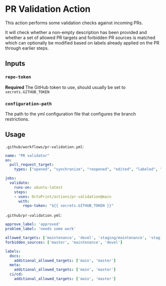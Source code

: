 # PR Validation Action

This action performs some validation checks against incoming PRs.

It will check whether a non-empty description has been provided and
whether a set of allowed PR targets and forbidden PR sources is matched
which can optionally be modified based on labels already applied on
the PR through earlier steps.

## Inputs

### `repo-token`

**Required** The GitHub token to use, should usually be set to `secrets.GITHUB_TOKEN`

### `configuration-path`

The path to the yml configuration file that configures the branch restrictions.

## Usage

`.github/workflows/pr-validation.yml`:

```yaml
name: "PR validator"
on:
  pull_request_target:
    types: ["opened", "synchronize", "reopened", "edited", "labeled", "unlabeled"]

jobs:
  validate:
    runs-on: ubuntu-latest
    steps:
    - uses: OctoPrint/actions/pr-validation@main
      with:
        repo-token: "${{ secrets.GITHUB_TOKEN }}"
```

`.github/pr-validation.yml`:

```yaml
approve_label: 'approved'
problem_label: 'needs some work'

allowed_targets: ['maintenance', 'devel', 'staging/maintenance', 'staging/devel']
forbidden_sources: ['master', 'maintenance', 'devel']

labels:
  docs:
    additional_allowed_targets: ['main', 'master']
  meta:
    additional_allowed_targets: ['main', 'master']
  ci/cd:
    additional_allowed_targets: ['main', 'master']
```
